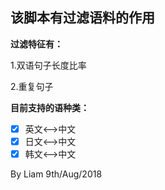 
该脚本有过滤语料的作用
---

**过滤特征有：**

1.双语句子长度比率

2.重复句子

**目前支持的语种类：**
- [x] 英文<-->中文
- [x] 日文<-->中文
- [x] 韩文<-->中文

By Liam 
9th/Aug/2018
